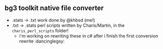 ## bg3 toolkit native file converter
- .stats -> .txt work done by @khbsd (me!)
- .txt -> .stats perl scripts written by Charis/Martin, in the `charis_perl_scripts` folder!
    - i'm working on rewriting these in c# after i finish the first conversion rewrite :dancinglegsy: